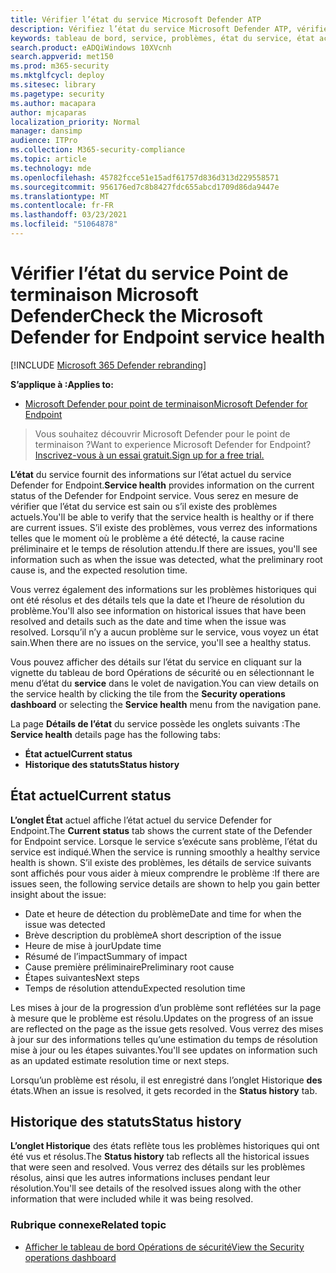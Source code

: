 ```yaml
---
title: Vérifier l’état du service Microsoft Defender ATP
description: Vérifiez l’état du service Microsoft Defender ATP, vérifiez si le service rencontre des problèmes et examinez les problèmes précédents qui ont été résolus.
keywords: tableau de bord, service, problèmes, état du service, état actuel, historique des statuts, résumé de l’impact, cause racine préliminaire, résolution, temps de résolution, temps de résolution attendu
search.product: eADQiWindows 10XVcnh
search.appverid: met150
ms.prod: m365-security
ms.mktglfcycl: deploy
ms.sitesec: library
ms.pagetype: security
ms.author: macapara
author: mjcaparas
localization_priority: Normal
manager: dansimp
audience: ITPro
ms.collection: M365-security-compliance
ms.topic: article
ms.technology: mde
ms.openlocfilehash: 45782fcce51e15adf61757d836d313d229558571
ms.sourcegitcommit: 956176ed7c8b8427fdc655abcd1709d86da9447e
ms.translationtype: MT
ms.contentlocale: fr-FR
ms.lasthandoff: 03/23/2021
ms.locfileid: "51064878"
---
```

# <a name="check-the-microsoft-defender-for-endpoint-service-health"></a><span data-ttu-id="a8a6d-104">Vérifier l’état du service Point de terminaison Microsoft Defender</span><span class="sxs-lookup"><span data-stu-id="a8a6d-104">Check the Microsoft Defender for Endpoint service health</span></span>

[!INCLUDE [Microsoft 365 Defender rebranding](../../includes/microsoft-defender.md)]


<span data-ttu-id="a8a6d-105">**S’applique à :**</span><span class="sxs-lookup"><span data-stu-id="a8a6d-105">**Applies to:**</span></span>
- [<span data-ttu-id="a8a6d-106">Microsoft Defender pour point de terminaison</span><span class="sxs-lookup"><span data-stu-id="a8a6d-106">Microsoft Defender for Endpoint</span></span>](https://go.microsoft.com/fwlink/?linkid=2154037)



><span data-ttu-id="a8a6d-107">Vous souhaitez découvrir Microsoft Defender pour le point de terminaison ?</span><span class="sxs-lookup"><span data-stu-id="a8a6d-107">Want to experience Microsoft Defender for Endpoint?</span></span> [<span data-ttu-id="a8a6d-108">Inscrivez-vous à un essai gratuit.</span><span class="sxs-lookup"><span data-stu-id="a8a6d-108">Sign up for a free trial.</span></span>](https://www.microsoft.com/microsoft-365/windows/microsoft-defender-atp?ocid=docs-wdatp-servicestatus-abovefoldlink)

<span data-ttu-id="a8a6d-109">**L’état** du service fournit des informations sur l’état actuel du service Defender for Endpoint.</span><span class="sxs-lookup"><span data-stu-id="a8a6d-109">**Service health** provides information on the current status of the Defender for Endpoint service.</span></span> <span data-ttu-id="a8a6d-110">Vous serez en mesure de vérifier que l’état du service est sain ou s’il existe des problèmes actuels.</span><span class="sxs-lookup"><span data-stu-id="a8a6d-110">You'll be able to verify that the service health is healthy or if there are current issues.</span></span> <span data-ttu-id="a8a6d-111">S’il existe des problèmes, vous verrez des informations telles que le moment où le problème a été détecté, la cause racine préliminaire et le temps de résolution attendu.</span><span class="sxs-lookup"><span data-stu-id="a8a6d-111">If there are issues, you'll see information such as when the issue was detected, what the preliminary root cause is, and the expected resolution time.</span></span>

<span data-ttu-id="a8a6d-112">Vous verrez également des informations sur les problèmes historiques qui ont été résolus et des détails tels que la date et l’heure de résolution du problème.</span><span class="sxs-lookup"><span data-stu-id="a8a6d-112">You'll also see information on historical issues that have been resolved and details such as the date and time when the issue was resolved.</span></span> <span data-ttu-id="a8a6d-113">Lorsqu’il n’y a aucun problème sur le service, vous voyez un état sain.</span><span class="sxs-lookup"><span data-stu-id="a8a6d-113">When there are no issues on the service, you'll see a healthy status.</span></span>

<span data-ttu-id="a8a6d-114">Vous pouvez afficher des détails sur l’état  du service en cliquant sur la vignette du tableau de bord Opérations de sécurité ou en sélectionnant le menu d’état du **service** dans le volet de navigation.</span><span class="sxs-lookup"><span data-stu-id="a8a6d-114">You can view details on the service health by clicking the tile from the **Security operations dashboard** or selecting the **Service health** menu from the navigation pane.</span></span>

<span data-ttu-id="a8a6d-115">La page **Détails de l’état** du service possède les onglets suivants :</span><span class="sxs-lookup"><span data-stu-id="a8a6d-115">The **Service health** details page has the following tabs:</span></span>

- <span data-ttu-id="a8a6d-116">**État actuel**</span><span class="sxs-lookup"><span data-stu-id="a8a6d-116">**Current status**</span></span>
- <span data-ttu-id="a8a6d-117">**Historique des statuts**</span><span class="sxs-lookup"><span data-stu-id="a8a6d-117">**Status history**</span></span>

## <a name="current-status"></a><span data-ttu-id="a8a6d-118">État actuel</span><span class="sxs-lookup"><span data-stu-id="a8a6d-118">Current status</span></span>
<span data-ttu-id="a8a6d-119">**L’onglet État** actuel affiche l’état actuel du service Defender for Endpoint.</span><span class="sxs-lookup"><span data-stu-id="a8a6d-119">The **Current status** tab shows the current state of the Defender for Endpoint service.</span></span> <span data-ttu-id="a8a6d-120">Lorsque le service s’exécute sans problème, l’état du service est indiqué.</span><span class="sxs-lookup"><span data-stu-id="a8a6d-120">When the service is running smoothly a healthy service health is shown.</span></span> <span data-ttu-id="a8a6d-121">S’il existe des problèmes, les détails de service suivants sont affichés pour vous aider à mieux comprendre le problème :</span><span class="sxs-lookup"><span data-stu-id="a8a6d-121">If there are issues seen, the following service details are shown to help you gain better insight about the issue:</span></span>

- <span data-ttu-id="a8a6d-122">Date et heure de détection du problème</span><span class="sxs-lookup"><span data-stu-id="a8a6d-122">Date and time for when the issue was detected</span></span>
- <span data-ttu-id="a8a6d-123">Brève description du problème</span><span class="sxs-lookup"><span data-stu-id="a8a6d-123">A short description of the issue</span></span>
- <span data-ttu-id="a8a6d-124">Heure de mise à jour</span><span class="sxs-lookup"><span data-stu-id="a8a6d-124">Update time</span></span>
- <span data-ttu-id="a8a6d-125">Résumé de l’impact</span><span class="sxs-lookup"><span data-stu-id="a8a6d-125">Summary of impact</span></span>
- <span data-ttu-id="a8a6d-126">Cause première préliminaire</span><span class="sxs-lookup"><span data-stu-id="a8a6d-126">Preliminary root cause</span></span>
- <span data-ttu-id="a8a6d-127">Étapes suivantes</span><span class="sxs-lookup"><span data-stu-id="a8a6d-127">Next steps</span></span>
- <span data-ttu-id="a8a6d-128">Temps de résolution attendu</span><span class="sxs-lookup"><span data-stu-id="a8a6d-128">Expected resolution time</span></span>

<span data-ttu-id="a8a6d-129">Les mises à jour de la progression d’un problème sont reflétées sur la page à mesure que le problème est résolu.</span><span class="sxs-lookup"><span data-stu-id="a8a6d-129">Updates on the progress of an issue are reflected on the page as the issue gets resolved.</span></span> <span data-ttu-id="a8a6d-130">Vous verrez des mises à jour sur des informations telles qu’une estimation du temps de résolution mise à jour ou les étapes suivantes.</span><span class="sxs-lookup"><span data-stu-id="a8a6d-130">You'll see updates on information such as an updated estimate resolution time or next steps.</span></span>

<span data-ttu-id="a8a6d-131">Lorsqu’un problème est résolu, il est enregistré dans l’onglet Historique **des** états.</span><span class="sxs-lookup"><span data-stu-id="a8a6d-131">When an issue is resolved, it gets recorded in the **Status history** tab.</span></span>

## <a name="status-history"></a><span data-ttu-id="a8a6d-132">Historique des statuts</span><span class="sxs-lookup"><span data-stu-id="a8a6d-132">Status history</span></span>
<span data-ttu-id="a8a6d-133">**L’onglet Historique** des états reflète tous les problèmes historiques qui ont été vus et résolus.</span><span class="sxs-lookup"><span data-stu-id="a8a6d-133">The **Status history** tab reflects all the historical issues that were seen and resolved.</span></span> <span data-ttu-id="a8a6d-134">Vous verrez des détails sur les problèmes résolus, ainsi que les autres informations incluses pendant leur résolution.</span><span class="sxs-lookup"><span data-stu-id="a8a6d-134">You'll see details of the resolved issues along with the other information that were included while it was being resolved.</span></span>

### <a name="related-topic"></a><span data-ttu-id="a8a6d-135">Rubrique connexe</span><span class="sxs-lookup"><span data-stu-id="a8a6d-135">Related topic</span></span>
- [<span data-ttu-id="a8a6d-136">Afficher le tableau de bord Opérations de sécurité</span><span class="sxs-lookup"><span data-stu-id="a8a6d-136">View the Security operations dashboard</span></span>](security-operations-dashboard.md)
